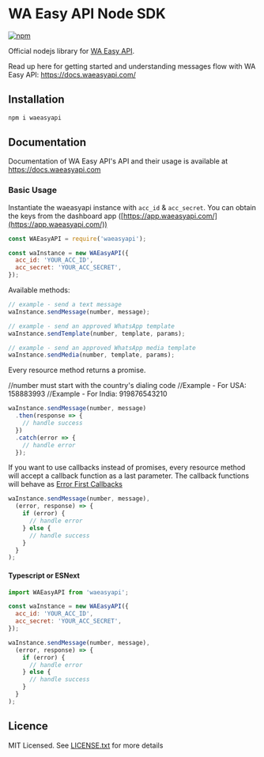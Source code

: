 # WA Easy API Node SDK

[![npm](https://img.shields.io/npm/v/waeasyapi.svg?maxAge=2592000?style=flat-square)](https://www.npmjs.com/package/waeasyapi)

Official nodejs library for [WA Easy API](https://waeasyapi.com/).

Read up here for getting started and understanding messages flow with WA Easy API: <https://docs.waeasyapi.com/>

## Installation

```bash
npm i waeasyapi
```

## Documentation

Documentation of WA Easy API's API and their usage is available at <https://docs.waeasyapi.com>

### Basic Usage

Instantiate the waeasyapi instance with `acc_id` & `acc_secret`. You can obtain the keys from the dashboard app ([https://app.waeasyapi.com/](https://app.waeasyapi.com/))

```js
const WAEasyAPI = require('waeasyapi');

const waInstance = new WAEasyAPI({
  acc_id: 'YOUR_ACC_ID',
  acc_secret: 'YOUR_ACC_SECRET',
});
```

Available methods:

```js
// example - send a text message
waInstance.sendMessage(number, message);

// example - send an approved WhatsApp template
waInstance.sendTemplate(number, template, params);

// example - send an approved WhatsApp media template
waInstance.sendMedia(number, template, params);
```

Every resource method returns a promise.

//number must start with the country's dialing code
//Example - For USA: 158883993
//Example - For India: 919876543210

```js
waInstance.sendMessage(number, message)
  .then(response => {
    // handle success
  })
  .catch(error => {
    // handle error
  });
```

If you want to use callbacks instead of promises, every resource method will accept a callback function as a last parameter. The callback functions will behave as [Error First Callbacks ](http://fredkschott.com/post/2014/03/understanding-error-first-callbacks-in-node-js/)

```js
waInstance.sendMessage(number, message),
  (error, response) => {
    if (error) {
      // handle error
    } else {
      // handle success
    }
  }
);
```

#### Typescript or ESNext

```js
import WAEasyAPI from 'waeasyapi';

const waInstance = new WAEasyAPI({
  acc_id: 'YOUR_ACC_ID',
  acc_secret: 'YOUR_ACC_SECRET',
});

waInstance.sendMessage(number, message),
  (error, response) => {
    if (error) {
      // handle error
    } else {
      // handle success
    }
  }
);
```

## Licence

MIT Licensed. See [LICENSE.txt](LICENSE.txt) for more details
